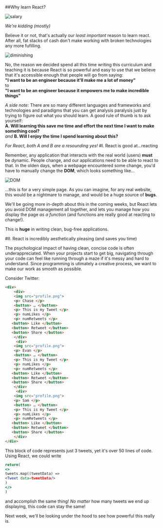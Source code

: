 
##Why learn React? 

![salary](/ims/react_salary.png)

*We're kidding (mostly)* 

Believe it or not, that's actually our *least important* reason to learn react.  
After all, fat stacks of cash don't make working with broken technologies any more fufilling.  

![diminishing](/ims/dimreturns.png)

No, the reason we decided spend all this time writing this curriculum and teaching it is because React is so powerful and easy to use that we believe that it's accessible enough that people will go from saying:  
 **"I want to be an engineer because it'll make me a lot of money"**  
 to  
 **"I want to be an engineer because it empowers me to make incredible things"**

*A side note:* 
There are so many different languages and frameworks and technologies and paradigms that you can get analysis paralysis just by trying to figure out what you should learn. A good rule of thumb is to ask yourself:  
**A. Will learning this save me time and effort the next time I want to make something cool?**  
*and*
**B. Will I enjoy the time I spend learning about this?** 

*For React, both A and B are a resounding yes!*
#I. React is good at...reacting 

Remember, any application that interacts with the real world (users) **must** be dynamic. People change, and our applications need to be able to react to that. 
In the olden days, when a webpage encountered some change, you'd have to manually change the **DOM**, which looks something like...

![DOM](/ims/domimage.png)

...this is for a very simple page. As you can imagine, for any real website, this would be a nightmare to manage, and would be a huge source of **bugs**.

We'll be going more in-depth about this in the coming weeks, but React lets you avoid DOM management all together, and lets you manage how you display the page *as a function* (and functions are really good at reacting to change!). 

This is **huge** in writing clean, bug-free applications. 

#II. React is incredibly aesthetically pleasing (and saves you time)

The psychological impact of having clean, concise code is often underappreciated. When your projects start to get big, navigating through your code can feel like running through a maze if it's messy and hard to understand. 
Since programming is utimately a creative process, we want to make our work as smooth as possible. 

Consider Twitter:
```html
<div>
    <div>
    <img src="profile.png">
    <p> Chase </p>
    <button> … </button>
    <p> This is my Tweet </p>
    <p> numLikes </p>
    <p> numRetweets </p>
   <button> Like </button>
   <button> Retweet </button>
   <button> Share </button>
    </div>
     <div>
    <img src="profile.png">
    <p> Evan </p>
    <button> … </button>
    <p> This is my Tweet </p>
    <p> numLikes </p>
    <p> numRetweets </p>
   <button> Like </button>
   <button> Retweet </button>
   <button> Share </button>
    </div>
     <div>
    <img src="profile.png">
    <p> Sam </p>
    <button> … </button>
    <p> This is my Tweet </p>
    <p> numLikes </p>
    <p> numRetweets </p>
   <button> Like </button>
   <button> Retweet </button>
   <button> Share </button>
    </div>
</div>

 ```
 This block of code represents just 3 tweets, yet it's over 50 lines of code.  
 Using React, we could write
 ```jsx
return(
<>
tweets.map((tweetData) =>
<Tweet data=tweetData/>
)
</>
)

 ```
 and accomplish the same thing! *No matter* how many tweets we end up displaying, this code can stay the same!

 Next week, we'll be looking under the hood to see how powerful this really is. 
